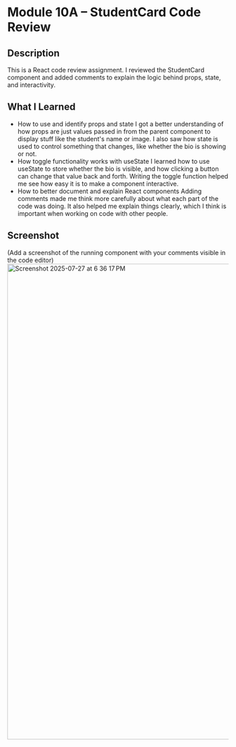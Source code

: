 # Module 10A – StudentCard Code Review

## Description
This is a React code review assignment. I reviewed the StudentCard component and added comments to 
explain the logic behind props, state, and interactivity.

## What I Learned
- How to use and identify props and state
  I got a better understanding of how props are just values passed in from the parent component to display stuff like the student's name or image. I also saw how state is used to control something that changes, like whether the bio is showing or not.
- How toggle functionality works with useState
  I learned how to use useState to store whether the bio is visible, and how clicking a button can change that value back and forth. Writing the toggle function helped me see how easy it is to make a component interactive.
- How to better document and explain React components
  Adding comments made me think more carefully about what each part of the code was doing. It also helped me explain things clearly, which I think is important when working on code with other people. 

## Screenshot
(Add a screenshot of the running component with your comments visible in the code editor)
 <img width="1728" height="1083" alt="Screenshot 2025-07-27 at 6 36 17 PM" src="https://github.com/user-attachments/assets/bca95f28-6720-4eca-a21d-f927a24ab0dd" />
